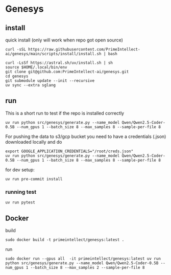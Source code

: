 # Genesys


## install

quick install (only will work when repo got open source)
```
curl -sSL https://raw.githubusercontent.com/PrimeIntellect-ai/genesys/main/scripts/install/install.sh | bash
```

```
curl -LsSf https://astral.sh/uv/install.sh | sh
source $HOME/.local/bin/env
git clone git@github.com:PrimeIntellect-ai/genesys.git
cd genesys
git submodule update --init --recursive
uv sync --extra sglang
```

## run

This is a short run to test if the repo is installed correctly

```
uv run python src/genesys/generate.py --name_model Qwen/Qwen2.5-Coder-0.5B --num_gpus 1 --batch_size 8 --max_samples 8 --sample-per-file 8
```

For pushing the data to s3/gcp bucket you need to have a credentials (.json) downloaded locally and do 



```
export GOOGLE_APPLICATION_CREDENTIALS="/root/creds.json"
uv run python src/genesys/generate.py --name_model Qwen/Qwen2.5-Coder-0.5B --num_gpus 1 --batch_size 8 --max_samples 8 --sample-per-file 8
```

for dev setup:

```
uv run pre-commit install
```


### running test

```
uv run pytest
```


## Docker


build 

```
sudo docker build -t primeintellect/genesys:latest .
```

run 

```
sudo docker run --gpus all  -it primeintellect/genesys:latest uv run python src/genesys/generate.py --name_model Qwen/Qwen2.5-Coder-0.5B --num_gpus 1 --batch_size 8 --max_samples 2 --sample-per-file 8

```


